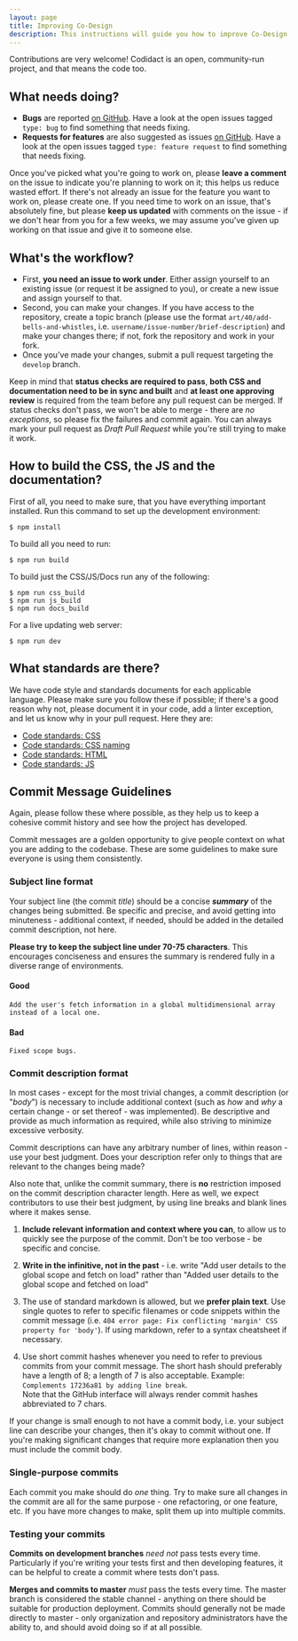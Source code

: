 ```yaml
---
layout: page
title: Improving Co-Design
description: This instructions will guide you how to improve Co-Design.
---
```


Contributions are very welcome! Codidact is an open, community-run
project, and that means the code too.

## What needs doing?

- **Bugs** are reported [on GitHub](https://github.com/codidact/co-design/issues). Have a look at the open
issues tagged `type: bug` to find something that needs fixing.
- **Requests for features** are also suggested as issues [on GitHub](https://github.com/codidact/co-design/issues). Have a look at the open
issues tagged `type: feature request` to find something that needs fixing.
   
Once you've picked what you're going to work on, please
**leave a comment** on the issue to indicate you're planning
to work on it; this helps us reduce wasted effort. If there's
not already an issue for the feature you want to work on,
please create one. If you need time to work on an issue,
that's absolutely fine, but please **keep us updated** with
comments on the issue - if we don't hear from you for a few
weeks, we may assume you've given up working on that issue
and give it to someone else.

## What's the workflow?

* First, **you need an issue to work under**. Either assign
yourself to an existing issue (or request it be assigned
to you), or create a new issue and assign yourself to that.
* Second, you can make your changes. If you have access to
the repository, create a topic branch (please use the format
`art/40/add-bells-and-whistles`, i.e.
`username/issue-number/brief-description`) and make your
changes there; if not, fork the repository and work in your
fork.
* Once you've made your changes, submit a pull request targeting
the `develop` branch.

Keep in mind that **status checks are required to pass**, **both CSS and documentation need to be in sync and built** and
**at least one approving review** is required from the team
before any pull request can be merged. If status checks don't
pass, we won't be able to merge - there are _no exceptions_,
so please fix the failures and commit again. You can always
mark your pull request as *Draft Pull Request*
while you're still trying to make it work.

## How to build the CSS, the JS and the documentation?

First of all, you need to make sure, that you have everything important installed. Run this command to set up the development environment:

```
$ npm install
```

To build all you need to run:

```
$ npm run build
```

To build just the CSS/JS/Docs run any of the following:

```
$ npm run css_build
$ npm run js_build
$ npm run docs_build
```

For a live updating web server:

```
$ npm run dev
```

## What standards are there?

We have code style and standards documents for each applicable
language. Please make sure you follow these if possible; if 
there's a good reason why not, please document it in your code,
add a linter exception, and let us know why in your pull
request. Here they are:

* [Code standards: CSS](https://github.com/codidact/core/wiki/Code-standards:-CSS)
* [Code standards: CSS naming](https://github.com/codidact/core/wiki/Code-standards:-CSS-naming)
* [Code standards: HTML](https://github.com/codidact/core/wiki/Code-standards:-HTML)
* [Code standards: JS](https://github.com/codidact/core/wiki/Code-standards:-JS)

## Commit Message Guidelines

Again, please follow these where possible, as they help
us to keep a cohesive commit history and see how the project
has developed.

Commit messages are a golden opportunity to give people
context on what you are adding to the codebase. These are
some guidelines to make sure everyone is using them
consistently.

### Subject line format

Your subject line (the commit _title_) should be a concise
**_summary_** of the changes being submitted. Be specific
and precise, and avoid getting into minuteness - additional
context, if needed, should be added in the detailed commit
description, not here.

**Please try to keep the subject line under 70-75 characters**.
This encourages conciseness and ensures the summary is
rendered fully in a diverse range of environments.

#### Good

```
Add the user's fetch information in a global multidimensional array instead of a local one.
```

#### Bad

```
Fixed scope bugs.
```

### Commit description format

In most cases - except for the most trivial changes, a commit
description (or "_body_") is necessary to include additional
context (such as _how_ and _why_ a certain change - or set
thereof - was implemented). Be descriptive and provide as much
information as required, while also striving to minimize
excessive verbosity.

Commit descriptions can have any arbitrary number of lines,
within reason - use your best judgment. Does your description
refer only to things that are relevant to the changes being
made?

Also note that, unlike the commit summary, there is **no** restriction
imposed on the commit description character length. Here as well,
we expect contributors to use their best judgment, by using line
breaks and blank lines where it makes sense.

1. **Include relevant information and context where you can**, to
allow us to quickly see the purpose of the commit. Don't be too
verbose - be specific and concise.

2. **Write in the infinitive, not in the past** - i.e. write "Add
user details to the global scope and fetch on load" rather than
"Added user details to the global scope and fetched on load"

3. The use of standard markdown is allowed, but we
**prefer plain text**. Use single quotes to refer to specific filenames
or code snippets within the commit message (i.e. `404 error page:
Fix conflicting 'margin' CSS property for 'body'`). If using markdown,
refer to a syntax cheatsheet if necessary.

4. Use short commit hashes whenever you need to refer to previous
commits from your commit message. The short hash should preferably
have a length of 8; a length of 7 is also acceptable. Example:
`Complements 17236a81 by adding line break`.  
Note that the GitHub interface will always render commit hashes
abbreviated to 7 chars.

If your change is small enough to not have a commit body,
i.e. your subject line can describe your changes, then it's
okay to commit without one. If you're making significant
changes that require more explanation then you must include
the commit body.

### Single-purpose commits

Each commit you make should do _one_ thing. Try to make sure all
changes in the commit are all for the same purpose - one
refactoring, or one feature, etc. If you have more changes to
make, split them up into multiple commits.

### Testing your commits

**Commits on development branches** _need not_ pass tests every time.
Particularly if you're writing your tests first and then developing
features, it can be helpful to create a commit where tests don't pass.

**Merges and commits to master** _must_ pass the tests every time.
The master branch is considered the stable channel - anything on there
should be suitable for production deployment. Commits should generally
not be made directly to master - only organization and repository
administrators have the ability to, and should avoid doing so if at
all possible.